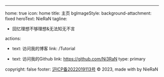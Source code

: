 ---
home: true
icon: home
title: 主页
bgImageStyle:
  background-attachment: fixed
heroText: NieRaN
tagline: 
  - 回忆理想不够理想&无法知无不言

actions:
  - text: 访问我的博客
    link: /Tutorial

  - text: 访问我的Github
    link: https://github.com/Ni3RaN
    type: primary




copyright: false
footer: <a href="https://beian.miit.gov.cn/" target="_blank">沪ICP备2022019113号</a> © 2023, made with by NieRaN

